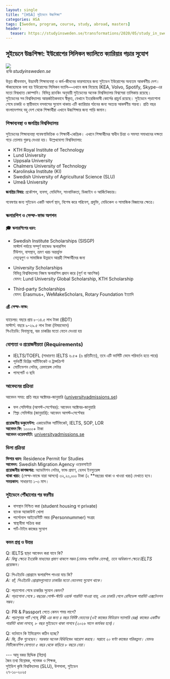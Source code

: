 ```yaml
---
layout: single
title: "[HSA] সুইডেনে উচ্চশিক্ষা"
categories: HSA
tags: [Sweden, program, course, study, abroad, masters]
header:
  teaser: https://studyinsweden.se/transformations/2020/05/study_in_sweden_foto_oskar_omne008.jpg-850x.jpg
---
```


## সুইডেনে উচ্চশিক্ষা: ইউরোপের সিলিকন ভ্যালিতে ক্যারিয়ার গড়ার সুযোগ

  ![](https://studyinsweden.se/transformations/2020/05/study_in_sweden_foto_oskar_omne008.jpg-850x.jpg)<br>
  *ছবিঃ studyinsweden.se*

উন্নত জীবনমান, উদ্ভাবনী শিক্ষাব্যবস্থা ও কর্ম-জীবনের ভারসাম্যের জন্য সুইডেন ইউরোপের অন্যতম আকর্ষণীয় দেশ। স্টকহোমকে বলা হয় ইউরোপের সিলিকন ভ্যালি—এখানে জন্ম নিয়েছে IKEA, Volvo, Spotify, Skype-এর মতো বিশ্বখ্যাত কোম্পানি। বিভিন্ন র‍্যাংকিং অনুযায়ী সুইডেনের অনেক বিশ্ববিদ্যালয় বিশ্বসেরা তালিকায় রয়েছে। সুইডেনের সব বিশ্ববিদ্যালয় আন্তর্জাতিকভাবে স্বীকৃত, যেখানে ইংরেজিভাষী কোর্সের প্রাচুর্য রয়েছে। সুইডেনে পড়াশোনা শেষে চাকরি ও স্থায়ীভাবে বসবাসের সুযোগ থাকায় এটি ক্যারিয়ার গঠনের জন্য অত্যন্ত আকর্ষণীয় গন্তব্য। প্রতি বছর বাংলাদেশসহ বহু দেশ থেকে শিক্ষার্থীরা এখানে উচ্চশিক্ষার জন্য পাড়ি জমান।

### শিক্ষাব্যবস্থা ও জনপ্রিয় বিশ্ববিদ্যালয়
সুইডেনের শিক্ষাব্যবস্থা গবেষণাভিত্তিক ও শিক্ষার্থী-কেন্দ্রিক। এখানে শিক্ষার্থীদের স্বাধীন চিন্তা ও সমস্যা সমাধানের দক্ষতা গড়ে তোলায় গুরুত্ব দেওয়া হয়। উল্লেখযোগ্য বিশ্ববিদ্যালয়:<br>
- KTH Royal Institute of Technology
- Lund University
- Uppsala University
- Chalmers University of Technology
- Karolinska Institute (KI)
- Swedish University of Agricultural Science (SLU)
- Umeå University

**জনপ্রিয় বিষয়:** প্রকৌশল, ব্যবসা, মেডিসিন, সাংবাদিকতা, ডিজাইন ও আর্কিটেকচার।

গবেষণার জন্য সুইডেন একটি আদর্শ স্থান, বিশেষ করে পরিবেশ, প্রযুক্তি, মেডিকেল ও সামাজিক বিজ্ঞানের ক্ষেত্রে।

### স্কলারশিপ ও সেল্ফ-ফান্ড অপশন
#### 🎓 স্কলারশিপের ধরন:
- Swedish Institute Scholarships (SISGP)<br>
মাস্টার্স পর্যায়ে সম্পূর্ণ ফান্ডেড স্কলারশিপ<br>
টিউশন, বাসস্থান, ভ্রমণ খরচ অন্তর্ভুক্ত<br>
নেতৃত্বগুণ ও সামাজিক উন্নয়নে আগ্রহী শিক্ষার্থীদের জন্য

- University Scholarships<br>
বিভিন্ন বিশ্ববিদ্যালয় নিজস্ব স্কলারশিপ প্রদান করে (পূর্ণ বা আংশিক)<br>
যেমন: Lund University Global Scholarship, KTH Scholarship

- Third-party Scholarships<br>
যেমন: Erasmus+, WeMakeScholars, Rotary Foundation ইত্যাদি


#### 💰 সেল্ফ-ফান্ড:
ব্যাচেলর: বছরে প্রায় ৮-১৪.৫ লাখ টাকা (BDT)<br>
মাস্টার্স: বছরে ৯-২৯.৫ লাখ টাকা (বিষয়ভেদে)<br>
পিএইচডি: বিনামূল্যে, বরং চাকরির মতো বেতন দেওয়া হয়

### যোগ্যতা ও প্রয়োজনীয়তা (Requirements)
- IELTS/TOEFL (সাধারণত IELTS ৬.৫+ (৬ প্রতিটিতে), তবে এটি ভার্সিটি ভেদে পরিবর্তন হতে পারে)<br>
- পূর্ববর্তী ডিগ্রির সার্টিফিকেট ও ট্রান্সক্রিপ্ট<br>
- মোটিভেশন লেটার, রেফারেন্স লেটার<br>
- পাসপোর্ট ও ছবি<br>

### আবেদনের প্রক্রিয়া
আবেদন সময়: প্রতি বছর অক্টোবর-জানুয়ারি ([universityadmissions.se](https://www.universityadmissions.se/intl/start))<br>
- ফল সেমিস্টার (আগস্ট-সেপ্টেম্বর): আবেদন অক্টোবর-জানুয়ারি<br> 
- স্প্রিং সেমিস্টার (জানুয়ারি): আবেদন আগস্ট–সেপ্টেম্বর

**প্রয়োজনীয় ডকুমেন্টস:** একাডেমিক সার্টিফিকেট, IELTS, SOP, LOR<br>
**আবেদন ফি:** ১০০০০+ টাকা<br>
**আবেদন ওয়েবসাইট:** [universityadmissions.se](https://www.universityadmissions.se/intl/start)

### ভিসা প্রক্রিয়া
**ভিসার ধরন:** Residence Permit for Studies<br>
**আবেদন:** Swedish Migration Agency ওয়েবসাইটে<br>
**প্রয়োজনীয় কাগজপত্র:** অ্যাডমিশন লেটার, ফান্ড প্রমাণ, হেলথ ইনস্যুরেন্স<br>
**থাকা খরচ:** (সেল্ফ-ফান্ডে যারা আসবে) ৩২,২০,০০০ টাকা (২ **বছরের থাকা ও খাওয়া খরচ) দেখাতে হবে।<br>
**সময়কাল:** সাধারণত ১-৩ মাস।

### সুইডেনে পৌঁছানোর পর করণীয়
- বাসস্থান নিশ্চিত করা (student housing বা private)
- ব্যাংক অ্যাকাউন্ট খোলা
- পার্সোনাল আইডেন্টিটি নম্বর (Personnummer) সংগ্রহ
- স্বাস্থ্যবীমা সক্রিয় করা
- পার্ট-টাইম কাজের সুযোগ 

### কমন প্রশ্ন ও উত্তর
Q: IELTS ছাড়া আবেদন করা যাবে কি?<br>
*A: কিছু ক্ষেত্রে ইংরেজি মাধ্যমের প্রমাণ থাকলে সম্ভব (যেমনঃ পাবলিক হেলথ), তবে অধিকাংশ ক্ষেত্রে IELTS প্রয়োজন।*

Q: পিএইচডি প্রোগ্রামে স্কলারশিপ পাওয়া যায় কি?<br>
*A: হ্যাঁ, পিএইচডি প্রোগ্রামগুলোতে চাকরির মতো বেতনসহ সুযোগ থাকে।*

Q: পড়াশোনা শেষে চাকরির সুযোগ কেমন?<br>
*A: পড়াশোনা শেষে ১ বছরের পোস্ট-স্টাডি ওয়ার্ক পারমিট পাওয়া যায়, এবং চাকরি পেলে রেসিডেন্স পারমিট এক্সটেনশন সম্ভব।*

Q: PR & Passport পেতে কেমন শময় লাগে?<br>
*A: পড়াশুনার পার্ট শেষে, PR এর জন্য ৪ বছর নির্দিষ্ট বেতনের (ওই কাজের মিডিয়ান স্যালারি রেঞ্জ) কাজের একটিভ পারমিট থাকা লাগবে, ৮ বছর সুইডেনে থাকা লাগবে (২০২৬ সালে কার্যকর হবে)।*

Q: বর্তমানে কি ইমিগ্রেশন কঠিন হচ্ছে?<br>
*A: জি, ঠিক শুনেছেন। সরকার অনেক বিধিনিষেধ আরোপ করছে। সপ্তাহে ২০ ঘণ্টা কাজের পরিকল্পনা। যেমনঃ সিটিজেনশিপ যোগ্যতা ৫ বছর থেকে বাড়িয়ে ৮ বছরে নেয়া।*

--- আবু বকর ছিদ্দিক (বিপ্লব)<br> 
জৈব তথ্য বিশ্লেষক,
গবেষক ও শিক্ষক, <br> সুইডিশ কৃষি বিশ্ববিদ্যালয় (SLU), উপসালা, সুইডেন <br>
২৭-১০-২০২৫ 
